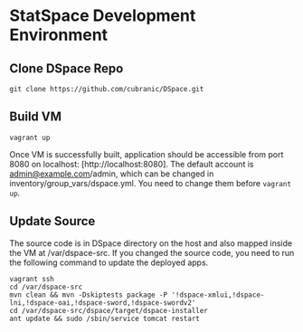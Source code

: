 # StatSpace Development Environment

## Clone DSpace Repo

```
git clone https://github.com/cubranic/DSpace.git
```

## Build VM

```
vagrant up
```

Once VM is successfully built, application should be accessible from port 8080 on localhost: [http://localhost:8080].
The default account is admin@example.com/admin, which can be changed in inventory/group_vars/dspace.yml. You need to change them before `vagrant up`.

## Update Source

The source code is in DSpace directory on the host and also mapped inside the VM at /var/dspace-src. If you changed the source code, you need to run the following command to update the deployed apps.
```
vagrant ssh
cd /var/dspace-src
mvn clean && mvn -Dskiptests package -P '!dspace-xmlui,!dspace-lni,!dspace-oai,!dspace-sword,!dspace-swordv2'
cd /var/dspace-src/dspace/target/dspace-installer
ant update && sudo /sbin/service tomcat restart
```
